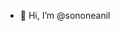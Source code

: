 - 👋 Hi, I’m @sononeanil

<!---
sononeanil/sononeanil is a ✨ special ✨ repository because its `README.md` (this file) appears on your GitHub profile.
You can click the Preview link to take a look at your changes.
--->

